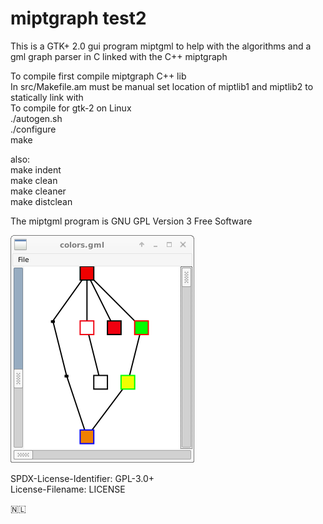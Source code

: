 # miptgraph test2

This is a GTK+ 2.0 gui program miptgml to help with the algorithms and a gml graph parser in C linked with the C++ miptgraph

To compile first compile miptgraph C++ lib  
In src/Makefile.am must be manual set location of miptlib1 and miptlib2 to statically link with  
To compile for gtk-2 on Linux  
./autogen.sh  
./configure  
make  

also:  
make indent  
make clean  
make cleaner  
make distclean  

The miptgml program is GNU GPL Version 3 Free Software

![screenshot](./screenshot.png)

SPDX-License-Identifier: GPL-3.0+  
License-Filename: LICENSE  

<span>🇳🇱</span>

